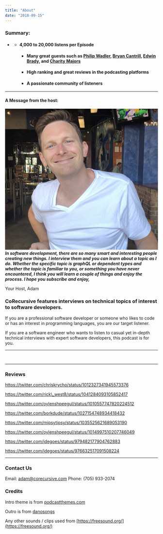 ```yaml
---
title: "About"
date: "2018-09-15"
---
```


### Summary:

- - #### 4,000 to 20,000 listens per Episode
        
    - #### Many great guests such as [Philip Wadler](https://corecursive.com/021-gods-programming-language-with-philip-wadler/), [Bryan Cantrill](https://corecursive.com/024-software-as-a-reflection-of-values-with-bryan-cantrill/), [Edwin Brady](https://corecursive.com/006-type-driven-development-and-idris-with-edwin-brady/), and [Charity Majors](https://corecursive.com/019-test-in-production-with-charity-majors/)
        
    - #### High ranking and great reviews in the podcasting platforms
        
    - #### A passionate community of listeners
        

* * *

#### A Message from the host:

![](images/profile_2-e1537043637969.jpg) **_In software development, there are so many smart and interesting people creating new things. I interview them and you can learn about a topic as I do. Whether the specific topic is graphQL or dependent types and whether the topic is familiar to you, or something you have never encountered, I think you will learn a couple of things and enjoy the process. I hope you subscribe and enjoy,_** 

Your Host, Adam

### CoRecursive features interviews on technical topics of interest to software developers.

If you are a professional software developer or someone who likes to code or has an interest in programming languages, you are our target listener.

If you are a software engineer who wants to listen to casual yet in-depth technical interviews with expert software developers, this podcast is for you.

* * *

 

* * *

### Reviews

https://twitter.com/chriskrycho/status/1012327341945573376

https://twitter.com/rick\_west8/status/1041284093105852417

https://twitter.com/oylenshpeegul/status/1010557747820224512

https://twitter.com/borkdude/status/1027154748934418432

https://twitter.com/mipsytipsy/status/1035525621689053190

https://twitter.com/oylenshpeegul/status/1014997510207746049

https://twitter.com/jdegoes/status/979482177904762883

https://twitter.com/jdegoes/status/976632517091508224

* * *

### Contact Us

Email: adam@corecursive.com Phone: (705) 933-2074

### Credits

Intro theme is from [podcastthemes.com](https://podcastthemes.com/)

Outro is from [danosongs](https://danosongs.com/track/1526270/ready-and-waiting)

Any other sounds / clips used from [https://freesound.org/](https://freesound.org/)
